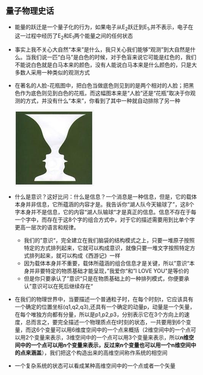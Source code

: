 ## 量子物理史话

* 能量的跃迁是一个量子化的行为，如果电子从E<sub>2</sub>跃迁到E<sub>1</sub>,并不表示，电子在这一过程中经历了E<sub>2</sub>和E<sub>1</sub>两个能量之间的任何状态

* 事实上我不关心大自然“本来”是什么，我只关心我们能够“观测”到大自然是什么。当我们说一匹“白马”是白色的时候，对于色盲来说它可能是红色的，我们不能说白色就是白马本来的颜色，没有人能说白马本来是什么颜色的，只是大多数人采用一种类似的观测方式

* 在著名的人脸-花瓶图中，把白色当做底色则见到的是两个相对的人脸；把黑色作为底色则见到白色的花瓶，而这幅图本来是“人脸”还是“花瓶”取决于你观测的方式，并没有什么“本来”，你看到了其中一种就自动排除了另一种

  ![Face](https://github.com/yungchow/MarkdownImages/blob/master/image/facevase.jpg)

* 什么是意识？这好比问：什么是信息？一个消息是一种信息，但是，它的载体本身并非信息，它所蕴涵的内容才是。我告诉你“湖人队今天输球了”，这8个字本身并不是信息，它的内容“湖人队输球“才是真正的信息。信息不存在于每一个字中，而存在于这8个字的组合方式中，对于它的描述需要用到比单个字更高一层次的语言和规律。

  - 我们的”意识“，完全建立在我们脑袋的结构模式之上，只要一堆原子按照特定的方式排列起来，它就可以构成意识，就像只要一堆文字按照特定方式排列起来，就可以构成《西游记》一样
  - 因为载体本身并不重要，载体所蕴涵的组合信息才是关键，所以”意识“本身并非要特定的物质基础才能呈现，”我爱你“和”I LOVE YOU"是等价的
  - 但是你只要承认了”意识“只是在物质基础上的一种排列模式，你便要承认”意识可以在死后继续存在“

* 在我们的物理世界中，当要描述一个普通粒子时，在每个时刻t，它应该具有一个确定的位置坐标(q1,q2,q3),还具有一个确定的动量p，动量是一个矢量，在每个唯独方向都有分量，所以是p1,p2,p3，分别表示它在3个方向上的速度，总而言之，要完全描述一个物理质点在t时刻的状态，一共要用到6个变量，而这6个变量可以用6维度空间中的一个点来概括（2维空间中的一个点可以用2个变量来表示，3维空间中的一个点可以用3个变量来表示，所以**n维空间中的一个点可以用n个变量来表示，反过来n个变量也可以用一个n维空间中的点来涵盖**），我们把这个构造出来的高维空间称作系统的相空间

* 一个复杂系统的状态可以看成某种高维空间中的一个点或者一个矢量